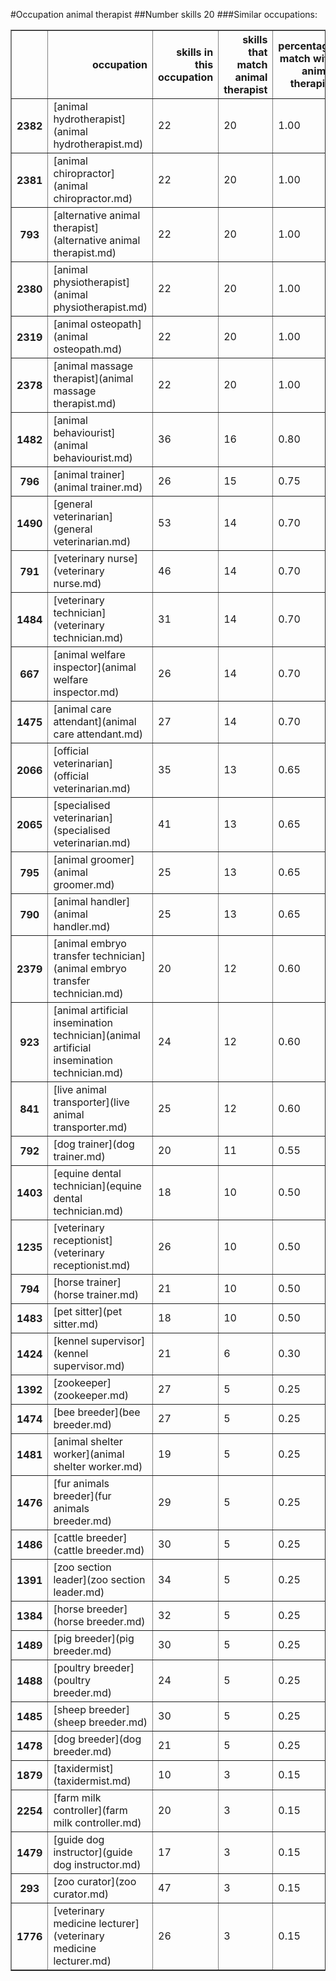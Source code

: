 #Occupation animal therapist
##Number skills 20
###Similar occupations:
<table border="1" class="dataframe">
  <thead>
    <tr style="text-align: right;">
      <th></th>
      <th>occupation</th>
      <th>skills in this occupation</th>
      <th>skills that match animal therapist</th>
      <th>percentage match with animal therapist</th>
      <th>skills not in animal therapist</th>
    </tr>
  </thead>
  <tbody>
    <tr>
      <th>2382</th>
      <td>[animal hydrotherapist](animal hydrotherapist.md)</td>
      <td>22</td>
      <td>20</td>
      <td>1.00</td>
      <td>2</td>
    </tr>
    <tr>
      <th>2381</th>
      <td>[animal chiropractor](animal chiropractor.md)</td>
      <td>22</td>
      <td>20</td>
      <td>1.00</td>
      <td>2</td>
    </tr>
    <tr>
      <th>793</th>
      <td>[alternative animal therapist](alternative animal therapist.md)</td>
      <td>22</td>
      <td>20</td>
      <td>1.00</td>
      <td>2</td>
    </tr>
    <tr>
      <th>2380</th>
      <td>[animal physiotherapist](animal physiotherapist.md)</td>
      <td>22</td>
      <td>20</td>
      <td>1.00</td>
      <td>2</td>
    </tr>
    <tr>
      <th>2319</th>
      <td>[animal osteopath](animal osteopath.md)</td>
      <td>22</td>
      <td>20</td>
      <td>1.00</td>
      <td>2</td>
    </tr>
    <tr>
      <th>2378</th>
      <td>[animal massage therapist](animal massage therapist.md)</td>
      <td>22</td>
      <td>20</td>
      <td>1.00</td>
      <td>2</td>
    </tr>
    <tr>
      <th>1482</th>
      <td>[animal behaviourist](animal behaviourist.md)</td>
      <td>36</td>
      <td>16</td>
      <td>0.80</td>
      <td>20</td>
    </tr>
    <tr>
      <th>796</th>
      <td>[animal trainer](animal trainer.md)</td>
      <td>26</td>
      <td>15</td>
      <td>0.75</td>
      <td>11</td>
    </tr>
    <tr>
      <th>1490</th>
      <td>[general veterinarian](general veterinarian.md)</td>
      <td>53</td>
      <td>14</td>
      <td>0.70</td>
      <td>39</td>
    </tr>
    <tr>
      <th>791</th>
      <td>[veterinary nurse](veterinary nurse.md)</td>
      <td>46</td>
      <td>14</td>
      <td>0.70</td>
      <td>32</td>
    </tr>
    <tr>
      <th>1484</th>
      <td>[veterinary technician](veterinary technician.md)</td>
      <td>31</td>
      <td>14</td>
      <td>0.70</td>
      <td>17</td>
    </tr>
    <tr>
      <th>667</th>
      <td>[animal welfare inspector](animal welfare inspector.md)</td>
      <td>26</td>
      <td>14</td>
      <td>0.70</td>
      <td>12</td>
    </tr>
    <tr>
      <th>1475</th>
      <td>[animal care attendant](animal care attendant.md)</td>
      <td>27</td>
      <td>14</td>
      <td>0.70</td>
      <td>13</td>
    </tr>
    <tr>
      <th>2066</th>
      <td>[official veterinarian](official veterinarian.md)</td>
      <td>35</td>
      <td>13</td>
      <td>0.65</td>
      <td>22</td>
    </tr>
    <tr>
      <th>2065</th>
      <td>[specialised veterinarian](specialised veterinarian.md)</td>
      <td>41</td>
      <td>13</td>
      <td>0.65</td>
      <td>28</td>
    </tr>
    <tr>
      <th>795</th>
      <td>[animal groomer](animal groomer.md)</td>
      <td>25</td>
      <td>13</td>
      <td>0.65</td>
      <td>12</td>
    </tr>
    <tr>
      <th>790</th>
      <td>[animal handler](animal handler.md)</td>
      <td>25</td>
      <td>13</td>
      <td>0.65</td>
      <td>12</td>
    </tr>
    <tr>
      <th>2379</th>
      <td>[animal embryo transfer technician](animal embryo transfer technician.md)</td>
      <td>20</td>
      <td>12</td>
      <td>0.60</td>
      <td>8</td>
    </tr>
    <tr>
      <th>923</th>
      <td>[animal artificial insemination technician](animal artificial insemination technician.md)</td>
      <td>24</td>
      <td>12</td>
      <td>0.60</td>
      <td>12</td>
    </tr>
    <tr>
      <th>841</th>
      <td>[live animal transporter](live animal transporter.md)</td>
      <td>25</td>
      <td>12</td>
      <td>0.60</td>
      <td>13</td>
    </tr>
    <tr>
      <th>792</th>
      <td>[dog trainer](dog trainer.md)</td>
      <td>20</td>
      <td>11</td>
      <td>0.55</td>
      <td>9</td>
    </tr>
    <tr>
      <th>1403</th>
      <td>[equine dental technician](equine dental technician.md)</td>
      <td>18</td>
      <td>10</td>
      <td>0.50</td>
      <td>8</td>
    </tr>
    <tr>
      <th>1235</th>
      <td>[veterinary receptionist](veterinary receptionist.md)</td>
      <td>26</td>
      <td>10</td>
      <td>0.50</td>
      <td>16</td>
    </tr>
    <tr>
      <th>794</th>
      <td>[horse trainer](horse trainer.md)</td>
      <td>21</td>
      <td>10</td>
      <td>0.50</td>
      <td>11</td>
    </tr>
    <tr>
      <th>1483</th>
      <td>[pet sitter](pet sitter.md)</td>
      <td>18</td>
      <td>10</td>
      <td>0.50</td>
      <td>8</td>
    </tr>
    <tr>
      <th>1424</th>
      <td>[kennel supervisor](kennel supervisor.md)</td>
      <td>21</td>
      <td>6</td>
      <td>0.30</td>
      <td>15</td>
    </tr>
    <tr>
      <th>1392</th>
      <td>[zookeeper](zookeeper.md)</td>
      <td>27</td>
      <td>5</td>
      <td>0.25</td>
      <td>22</td>
    </tr>
    <tr>
      <th>1474</th>
      <td>[bee breeder](bee breeder.md)</td>
      <td>27</td>
      <td>5</td>
      <td>0.25</td>
      <td>22</td>
    </tr>
    <tr>
      <th>1481</th>
      <td>[animal shelter worker](animal shelter worker.md)</td>
      <td>19</td>
      <td>5</td>
      <td>0.25</td>
      <td>14</td>
    </tr>
    <tr>
      <th>1476</th>
      <td>[fur animals breeder](fur animals breeder.md)</td>
      <td>29</td>
      <td>5</td>
      <td>0.25</td>
      <td>24</td>
    </tr>
    <tr>
      <th>1486</th>
      <td>[cattle breeder](cattle breeder.md)</td>
      <td>30</td>
      <td>5</td>
      <td>0.25</td>
      <td>25</td>
    </tr>
    <tr>
      <th>1391</th>
      <td>[zoo section leader](zoo section leader.md)</td>
      <td>34</td>
      <td>5</td>
      <td>0.25</td>
      <td>29</td>
    </tr>
    <tr>
      <th>1384</th>
      <td>[horse breeder](horse breeder.md)</td>
      <td>32</td>
      <td>5</td>
      <td>0.25</td>
      <td>27</td>
    </tr>
    <tr>
      <th>1489</th>
      <td>[pig breeder](pig breeder.md)</td>
      <td>30</td>
      <td>5</td>
      <td>0.25</td>
      <td>25</td>
    </tr>
    <tr>
      <th>1488</th>
      <td>[poultry breeder](poultry breeder.md)</td>
      <td>24</td>
      <td>5</td>
      <td>0.25</td>
      <td>19</td>
    </tr>
    <tr>
      <th>1485</th>
      <td>[sheep breeder](sheep breeder.md)</td>
      <td>30</td>
      <td>5</td>
      <td>0.25</td>
      <td>25</td>
    </tr>
    <tr>
      <th>1478</th>
      <td>[dog breeder](dog breeder.md)</td>
      <td>21</td>
      <td>5</td>
      <td>0.25</td>
      <td>16</td>
    </tr>
    <tr>
      <th>1879</th>
      <td>[taxidermist](taxidermist.md)</td>
      <td>10</td>
      <td>3</td>
      <td>0.15</td>
      <td>7</td>
    </tr>
    <tr>
      <th>2254</th>
      <td>[farm milk controller](farm milk controller.md)</td>
      <td>20</td>
      <td>3</td>
      <td>0.15</td>
      <td>17</td>
    </tr>
    <tr>
      <th>1479</th>
      <td>[guide dog instructor](guide dog instructor.md)</td>
      <td>17</td>
      <td>3</td>
      <td>0.15</td>
      <td>14</td>
    </tr>
    <tr>
      <th>293</th>
      <td>[zoo curator](zoo curator.md)</td>
      <td>47</td>
      <td>3</td>
      <td>0.15</td>
      <td>44</td>
    </tr>
    <tr>
      <th>1776</th>
      <td>[veterinary medicine lecturer](veterinary medicine lecturer.md)</td>
      <td>26</td>
      <td>3</td>
      <td>0.15</td>
      <td>23</td>
    </tr>
  </tbody>
</table>
